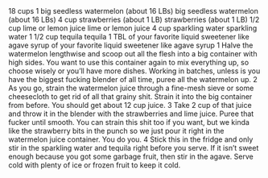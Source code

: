 <?xml version="1.0" encoding="UTF-8"?>
<!DOCTYPE gourmetDoc>
<gourmetDoc>
	<recipe id="215">
		<title>WATERMELON-STRAWBERRY TEQUILA PUNCH</title>
		<yields>18 cups</yields>
		<ingredient-list>
			<ingredient>
				<amount>1</amount>
				<item>big seedless watermelon (about 16 LBs)</item>
				<key>big seedless watermelon (about 16 LBs)</key>
			</ingredient>
			<ingredient>
				<amount>4</amount>
				<unit>cup</unit>
				<item>strawberries (about 1 LB)</item>
				<key>strawberries (about 1 LB)</key>
			</ingredient>
			<ingredient>
				<amount>1/2</amount>
				<unit>cup</unit>
				<item>lime or lemon juice</item>
				<key>lime or lemon juice</key>
			</ingredient>
			<ingredient>
				<amount>4</amount>
				<unit>cup</unit>
				<item>sparkling water</item>
				<key>sparkling water</key>
			</ingredient>
			<ingredient>
				<amount>1 1/2</amount>
				<unit>cup</unit>
				<item>tequila</item>
				<key>tequila</key>
			</ingredient>
			<ingredient optional="yes">
				<amount>1</amount>
				<unit>TBL</unit>
				<item>of your favorite liquid sweetener like agave syrup</item>
				<key>of your favorite liquid sweetener like agave syrup</key>
			</ingredient>
		</ingredient-list>
		<instructions>1 Halve the watermelon lengthwise and scoop out all the flesh into a big container with high sides. You want to use this container again to mix everything up, so choose wisely or you’ll have more dishes. Working in batches, unless is you have the biggest fucking blender of all time, puree all the watermelon up.
2 As you go, strain the watermelon juice through a fine-mesh sieve or some cheesecloth to get rid of all that grainy shit. Strain it into the big container from before. You should get about 12 cup juice.
3 Take 2 cup of that juice and throw it in the blender with the strawberries and lime juice. Puree that fucker until smooth. You can strain this shit too if you want, but we kinda like the strawberry bits in the punch so we just pour it right in the watermelon juice container. You do you.
4 Stick this in the fridge and only stir in the sparkling water and tequila right before you serve. If it isn’t sweet enough because you got some garbage fruit, then stir in the agave. Serve cold with plenty of ice or frozen fruit to keep it cold.</instructions>
	</recipe>

</gourmetDoc>
